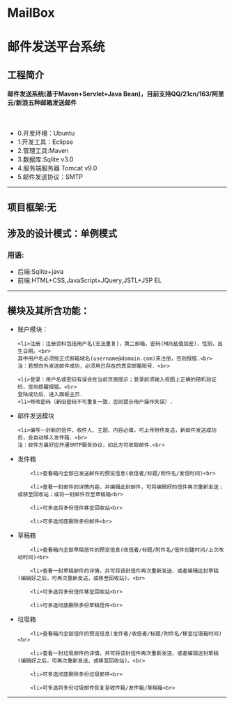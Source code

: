 # MailBox
邮件发送平台系统
==============

## 工程简介

#### 邮件发送系统(基于Maven+Servlet+Java Bean)，目前支持QQ/21cn/163/阿里云/新浪五种邮箱发送邮件 ####
<br>


* 0.开发环境：Ubuntu
* 1.开发工具：Eclipse
* 2.管理工具:Maven
* 3.数据库:Sqlite v3.0
* 4.服务端服务器 Tomcat v9.0
* 5.邮件发送协议：SMTP
------------------------------------------

项目框架:无<br>
------------------------------------------

涉及的设计模式：单例模式<br>
------------------------------------------

### 用语:

- 后端:Sqlite+java<br>
- 前端:HTML+CSS,JavaScript+JQuery,JSTL+JSP EL<br>
------------------------------------------------------------------------------------

模块及其所含功能：<br>
------------------------------------------

+ 账户模块：<br>
<ol>
	
	<li>注册：注册资料包括用户名(无法重复)，第二邮箱，密码(MD5盐值加密)，性别，出生日期。<br>
	其中用户名必须按正式邮箱域名(username@domain.com)来注册，否则报错.<br>
	注：若想向外发送邮件成功，必须用已存在的真实邮箱账号．<br>
		
	<li>登录：用户名或密码有误会在当前页面提示；登录前须输入视图上正确的随机验证码，否则提醒报错。<br>
	登陆成功后，进入面板主页.
	<li>修改密码（新旧密码不可重复一致，否则提示用户操作失误）.
	
</ol>

* 邮件发送模块
<ol>
	
	<li>编写一封新的信件，收件人、主题、内容必填，可上传附件发送，新邮件发送成功后，会自动移入发件箱．<br>
	注：收件方最好应开通SMTP服务协议，如此方可收取邮件.<br>
	
</ol>


+ 发件箱
<ol>
	
		<li>查看箱内全部已发送邮件的预览信息(收信者/标题/附件名/发信时间)<br>
	
		<li>查看一封邮件的详情内容，并编辑此封邮件，可将编辑好的信件再次重新发送；或移至回收站；或将一封邮件存至草稿箱<br>
	
		<li>可多选将多份信件移至回收站<br>
	
		<li>可多选彻底删除多份邮件<br>
	
</ol>


+ 草稿箱
<ol>
		
		<li>查看箱内全部草稿信件的预览信息(收信者/标题/附件名/信件创建时间/上次改动时间)<br>
	
		<li>查看一封草稿邮件的详情，并可将该封信件再次重新发送，或者编辑这封草稿(编辑好之后，可再次重新发送，或移至回收站)。<br>
	
		<li>可多选将多份信件移至回收站<br>
	
		<li>可多选彻底删除多份草稿信件<br>
	
</ol>


+ 垃圾箱
<ol>
		
		<li>查看箱内全部信件的预览信息(发件者/收信者/标题/附件名/移至垃圾箱时间)<br>
	
		<li>查看一封垃圾邮件的详情，并可将该封信件再次重新发送，或者编辑这封草稿(编辑好之后，可再次重新发送，或移至回收站)。<br>
	
		<li>可多选彻底删除多份垃圾邮件<br>
	
		<li>可多选将多份垃圾邮件恢复至收件箱/发件箱/草稿箱<br>
	
</ol>

__________________________________________________________
